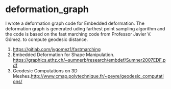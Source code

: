 # deformation_graph
I wrote a deformation graph code for Embedded deformation.
The deformation graph is generated uding farthest point sampling algorithm and 
the code is based on the fast marching code from Professor Javier V. Gómez. to compute
geodesic distance.


1. https://gitlab.com/jvgomez1/fastmarching
2. Embedded Deformation for Shape Manipulation. 
    https://graphics.ethz.ch/~sumnerb/research/embdef/Sumner2007EDF.pdf
3. Geodesic Computations on 3D Meshes.http://www.cmap.polytechnique.fr/~peyre/geodesic_computations/